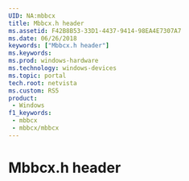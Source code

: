```yaml
---
UID: NA:mbbcx
title: Mbbcx.h header
ms.assetid: F42B8B53-33D1-4437-9414-98EA4E7307A7
ms.date: 06/26/2018
keywords: ["Mbbcx.h header"]
ms.keywords: 
ms.prod: windows-hardware
ms.technology: windows-devices
ms.topic: portal
tech.root: netvista
ms.custom: RS5
product:
 - Windows
f1_keywords:
 - mbbcx
 - mbbcx/mbbcx
---
```


# Mbbcx.h header


